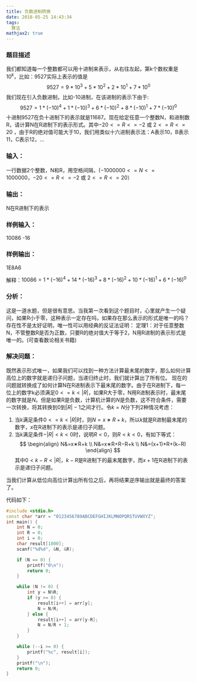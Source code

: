 ```yaml
---
title: 负数进制转换
date: 2018-05-25 14:43:34
tags:
  算法
mathjax2: true
---
```


### 题目描述
我们都知道每一个整数都可以用十进制来表示，从右往左起，第k个数权重是$10^k$，比如：9527实际上表示的值是
$$9527=9*10^3+5*10^2+2*10^1+7*10^0$$
我们现在引入负数进制，比如-10进制，在该进制的表示下由于:
$$9527=1*(-10)^4+1*(-10)^3+6*(-10)^2+8*(-10)^1+7*(-10)^0$$
十进制9527在负十进制下的表示就是11687。现在给定任意一个整数N，和进制数R，请计算N在R进制下的表示形式。其中$−20<=R<=−2$ 或 $2<=R<=20$ ，由于R的绝对值可能大于10，我们用类似十六进制表示法：A表示10，B表示11，C表示12，...

### 输入：
一行数据2个整数，N和R，用空格间隔，($−1000000<=N<=1000000$，$−20<=R<=−2$ 或 $2<=R<=20$）

### 输出：
N在R进制下的表示

### 样例输入：
10086 -16

### 样例输出：
1E8A6

解释：$10086=1*(-16)^4+14*(-16)^3+8*(-16)^2+10*(-16)^1+6*(-16)^0$

### 分析：
这是一道水题，但是很有意思。当我第一次看到这个题目时，心里就产生一个疑问，如果R小于零，这种表示一定存在吗，如果存在那么表示的形式是唯一的吗？存在性不是太好证明，唯一性可以用经典的反证法证明：
定理1：对于任意整数N，不管整数R是否为正数，只要R的绝对值大于等于2，N用R进制的表示形式是唯一的。(可查看数论相关书籍)

### 解决问题：
既然表示形式唯一，如果我们可以找到一种方法计算最末尾的数字，那么如何计算高位上的数字就是递归子问题，当递归终止时，我们就计算出了所有位。
现在的问题就转换成了如何计算N在R进制表示下最末尾的数字。由于在R进制下，每一位上的数字k必须满足$0<=k<|R|$，如果R大于零，N用R进制表示时，最末尾的数字就是$N%R$。但是如果R是负数，计算机计算的$N%R$是负数，这不符合条件，需要一次转换，将其转换到0到$|R|−1$之间才行。令$k=N%R$分下列2种情况考虑：

  1. 当$k$满足条件$0<=k<|R|$时，则$N=x∗R+k$，所以$k$就是R进制最末尾的数字，$x$在R进制下的表示是递归子问题。
  2. 当$k$满足条件$−|R|<k<0$时，说明$R<0$，则$R<k<0$，有如下等式：
$$
\begin{align}
N&=x∗R+k \\
N&=x∗R+R−R+k \\
N&=(x+1)*R+(k−R)
\end{align}
$$
其中$0<k−R<|R|$，$k−R$是R进制下的最末尾数字，而$x+1$在R进制下的表示是递归子问题。

当我们计算从低位向高位计算出所有位之后，再将结果逆序输出就是最终的答案了。

代码如下：
``` cpp
#include <stdio.h>
const char *arr = "0123456789ABCDEFGHIJKLMNOPQRSTUVWXYZ";
int main() {
    int N = 0;
    int R = 0;
    int i = 0;
    char result[1000];
    scanf("%d%d", &N, &R);

    if (N == 0) {
        printf("0\n");
        return 0;
    }

    while (N != 0) {
        int y = N%R;
        if (y >= 0) {
            result[i++] = arr[y];
            N = N/R;
        } else {
            result[i++] = arr[y-R];
            N = N/R + 1;
        }
    } 

    while (--i >= 0) {
        printf("%c", result[i]);
    }
    printf("\n");
    return 0;
}
```
